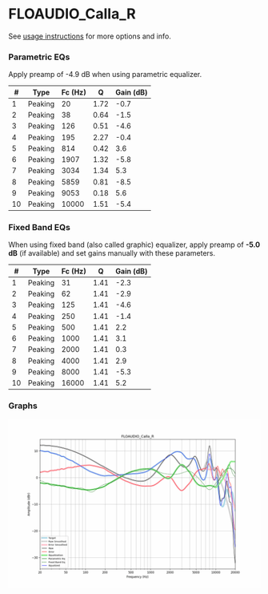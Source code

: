 # FLOAUDIO_Calla_R
See [usage instructions](https://github.com/jaakkopasanen/AutoEq#usage) for more options and info.

### Parametric EQs
Apply preamp of -4.9 dB when using parametric equalizer.

|   # | Type    |   Fc (Hz) |    Q |   Gain (dB) |
|-----|---------|-----------|------|-------------|
|   1 | Peaking |        20 | 1.72 |        -0.7 |
|   2 | Peaking |        38 | 0.64 |        -1.5 |
|   3 | Peaking |       126 | 0.51 |        -4.6 |
|   4 | Peaking |       195 | 2.27 |        -0.4 |
|   5 | Peaking |       814 | 0.42 |         3.6 |
|   6 | Peaking |      1907 | 1.32 |        -5.8 |
|   7 | Peaking |      3034 | 1.34 |         5.3 |
|   8 | Peaking |      5859 | 0.81 |        -8.5 |
|   9 | Peaking |      9053 | 0.18 |         5.6 |
|  10 | Peaking |     10000 | 1.51 |        -5.4 |

### Fixed Band EQs
When using fixed band (also called graphic) equalizer, apply preamp of **-5.0 dB** (if available) and set gains manually with these parameters.

|   # | Type    |   Fc (Hz) |    Q |   Gain (dB) |
|-----|---------|-----------|------|-------------|
|   1 | Peaking |        31 | 1.41 |        -2.3 |
|   2 | Peaking |        62 | 1.41 |        -2.9 |
|   3 | Peaking |       125 | 1.41 |        -4.6 |
|   4 | Peaking |       250 | 1.41 |        -1.4 |
|   5 | Peaking |       500 | 1.41 |         2.2 |
|   6 | Peaking |      1000 | 1.41 |         3.1 |
|   7 | Peaking |      2000 | 1.41 |         0.3 |
|   8 | Peaking |      4000 | 1.41 |         2.9 |
|   9 | Peaking |      8000 | 1.41 |        -5.3 |
|  10 | Peaking |     16000 | 1.41 |         5.2 |

### Graphs
![](./FLOAUDIO_Calla_R.png)

